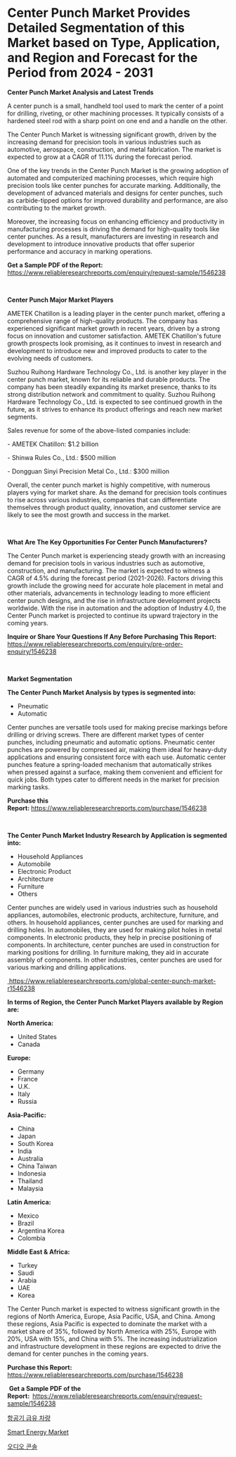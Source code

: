 <p><h1>Center Punch Market Provides Detailed Segmentation of this Market based on Type, Application, and Region and Forecast for the Period from 2024 - 2031</h1></p><p><strong>Center Punch Market Analysis and Latest Trends</strong></p>
<p><p>A center punch is a small, handheld tool used to mark the center of a point for drilling, riveting, or other machining processes. It typically consists of a hardened steel rod with a sharp point on one end and a handle on the other.</p><p>The Center Punch Market is witnessing significant growth, driven by the increasing demand for precision tools in various industries such as automotive, aerospace, construction, and metal fabrication. The market is expected to grow at a CAGR of 11.1% during the forecast period.</p><p>One of the key trends in the Center Punch Market is the growing adoption of automated and computerized machining processes, which require high precision tools like center punches for accurate marking. Additionally, the development of advanced materials and designs for center punches, such as carbide-tipped options for improved durability and performance, are also contributing to the market growth.</p><p>Moreover, the increasing focus on enhancing efficiency and productivity in manufacturing processes is driving the demand for high-quality tools like center punches. As a result, manufacturers are investing in research and development to introduce innovative products that offer superior performance and accuracy in marking operations.</p></p>
<p><strong>Get a Sample PDF of the Report:&nbsp;</strong> <a href="https://www.reliableresearchreports.com/enquiry/request-sample/1546238">https://www.reliableresearchreports.com/enquiry/request-sample/1546238</a></p>
<p>&nbsp;</p>
<p><strong>Center Punch Major Market Players</strong></p>
<p><p>AMETEK Chatillon is a leading player in the center punch market, offering a comprehensive range of high-quality products. The company has experienced significant market growth in recent years, driven by a strong focus on innovation and customer satisfaction. AMETEK Chatillon's future growth prospects look promising, as it continues to invest in research and development to introduce new and improved products to cater to the evolving needs of customers.</p><p>Suzhou Ruihong Hardware Technology Co., Ltd. is another key player in the center punch market, known for its reliable and durable products. The company has been steadily expanding its market presence, thanks to its strong distribution network and commitment to quality. Suzhou Ruihong Hardware Technology Co., Ltd. is expected to see continued growth in the future, as it strives to enhance its product offerings and reach new market segments.</p><p>Sales revenue for some of the above-listed companies include:</p><p>- AMETEK Chatillon: $1.2 billion</p><p>- Shinwa Rules Co., Ltd.: $500 million</p><p>- Dongguan Sinyi Precision Metal Co., Ltd.: $300 million</p><p>Overall, the center punch market is highly competitive, with numerous players vying for market share. As the demand for precision tools continues to rise across various industries, companies that can differentiate themselves through product quality, innovation, and customer service are likely to see the most growth and success in the market.</p></p>
<p>&nbsp;</p>
<p><strong>What Are The Key Opportunities For Center Punch Manufacturers?</strong></p>
<p><p>The Center Punch market is experiencing steady growth with an increasing demand for precision tools in various industries such as automotive, construction, and manufacturing. The market is expected to witness a CAGR of 4.5% during the forecast period (2021-2026). Factors driving this growth include the growing need for accurate hole placement in metal and other materials, advancements in technology leading to more efficient center punch designs, and the rise in infrastructure development projects worldwide. With the rise in automation and the adoption of Industry 4.0, the Center Punch market is projected to continue its upward trajectory in the coming years.</p></p>
<p><strong>Inquire or Share Your Questions If Any Before Purchasing This Report:</strong> <a href="https://www.reliableresearchreports.com/enquiry/pre-order-enquiry/1546238">https://www.reliableresearchreports.com/enquiry/pre-order-enquiry/1546238</a></p>
<p>&nbsp;</p>
<p><strong>Market Segmentation</strong></p>
<p><strong>The Center Punch Market Analysis by types is segmented into:</strong></p>
<p><ul><li>Pneumatic</li><li>Automatic</li></ul></p>
<p><p>Center punches are versatile tools used for making precise markings before drilling or driving screws. There are different market types of center punches, including pneumatic and automatic options. Pneumatic center punches are powered by compressed air, making them ideal for heavy-duty applications and ensuring consistent force with each use. Automatic center punches feature a spring-loaded mechanism that automatically strikes when pressed against a surface, making them convenient and efficient for quick jobs. Both types cater to different needs in the market for precision marking tasks.</p></p>
<p><strong>Purchase this Report:&nbsp;</strong><a href="https://www.reliableresearchreports.com/purchase/1546238">https://www.reliableresearchreports.com/purchase/1546238</a></p>
<p>&nbsp;</p>
<p><strong>The Center Punch Market Industry Research by Application is segmented into:</strong></p>
<p><ul><li>Household Appliances</li><li>Automobile</li><li>Electronic Product</li><li>Architecture</li><li>Furniture</li><li>Others</li></ul></p>
<p><p>Center punches are widely used in various industries such as household appliances, automobiles, electronic products, architecture, furniture, and others. In household appliances, center punches are used for marking and drilling holes. In automobiles, they are used for making pilot holes in metal components. In electronic products, they help in precise positioning of components. In architecture, center punches are used in construction for marking positions for drilling. In furniture making, they aid in accurate assembly of components. In other industries, center punches are used for various marking and drilling applications.</p></p>
<p><a href="https://www.reliableresearchreports.com/global-center-punch-market-r1546238">&nbsp;https://www.reliableresearchreports.com/global-center-punch-market-r1546238</a></p>
<p><strong>In terms of Region, the Center Punch Market Players available by Region are:</strong></p>
<p>
    <p> <strong> North America: </strong>
        <ul>
            <li>United States</li>
            <li>Canada</li>
        </ul>
        </p> 
    <p> <strong> Europe: </strong>
        <ul>
            <li>Germany</li>
            <li>France</li>
            <li>U.K.</li>
            <li>Italy</li>
            <li>Russia</li>
        </ul>
        </p> 
    <p> <strong> Asia-Pacific: </strong>
        <ul>
            <li>China</li>
            <li>Japan</li>
            <li>South Korea</li>
            <li>India</li>
            <li>Australia</li>
            <li>China Taiwan</li>
            <li>Indonesia</li>
            <li>Thailand</li>
            <li>Malaysia</li>
        </ul>
        </p> 
    <p> <strong> Latin America: </strong>
        <ul>
            <li>Mexico</li>
            <li>Brazil</li>
            <li>Argentina Korea</li>
            <li>Colombia</li>
        </ul>
        </p> 
    <p> <strong> Middle East & Africa: </strong>
        <ul>
            <li>Turkey</li>
            <li>Saudi</li>
            <li>Arabia</li>
            <li>UAE</li>
            <li>Korea</li>
        </ul>
    </p>
    </p>
<p><p>The Center Punch market is expected to witness significant growth in the regions of North America, Europe, Asia Pacific, USA, and China. Among these regions, Asia Pacific is expected to dominate the market with a market share of 35%, followed by North America with 25%, Europe with 20%, USA with 15%, and China with 5%. The increasing industrialization and infrastructure development in these regions are expected to drive the demand for center punches in the coming years.</p></p>
<p><strong>Purchase this Report: </strong><a href="https://www.reliableresearchreports.com/purchase/1546238">https://www.reliableresearchreports.com/purchase/1546238</a></p>
<p>&nbsp;<strong>Get a Sample PDF of the Report:&nbsp;&nbsp;</strong><a href="https://www.reliableresearchreports.com/enquiry/request-sample/1546238">https://www.reliableresearchreports.com/enquiry/request-sample/1546238</a></p>
<p><strong></strong></p>
<p><p><a href="https://medium.com/@fosterfahey1971/2024%EB%85%84%EB%B6%80%ED%84%B0-2031%EB%85%84%EA%B9%8C%EC%A7%80-%EA%B8%B0%EA%B0%84%EC%97%90-%EB%8C%80%ED%95%9C-%ED%95%AD%EA%B3%B5%EA%B8%B0-%EB%B6%84%EC%9C%A0-%EC%B0%A8%EB%9F%89-%EC%8B%9C%EC%9E%A5-%EB%B6%84%EC%84%9D-%EB%B0%8F-%EA%B7%9C%EB%AA%A8-%EC%98%88%EC%B8%A1-d22b582e4a94">항공기 급유 차량</a></p><p><a href="https://military-diascia-e68.notion.site/Smart-Energy-Market-Outlook-Industry-Overview-and-Forecast-2024-to-2031-e7588801a90b462883cba6345355d945">Smart Energy Market</a></p><p><a href="https://medium.com/@margrethowe2016/%EC%98%A4%EB%94%94%EC%98%A4-%EC%BD%98%EC%86%94-%EC%8B%9C%EC%9E%A5-%EC%8B%9C%EC%9E%A5-%EC%A0%90%EC%9C%A0%EC%9C%A8-%EC%8B%9C%EC%9E%A5-%EB%8F%99%ED%96%A5-%EB%B0%8F-%EB%AF%B8%EB%9E%98-%EC%84%B1%EC%9E%A5-%ED%83%90%EC%83%89-7a7aca64ce32">오디오 콘솔</a></p></p>